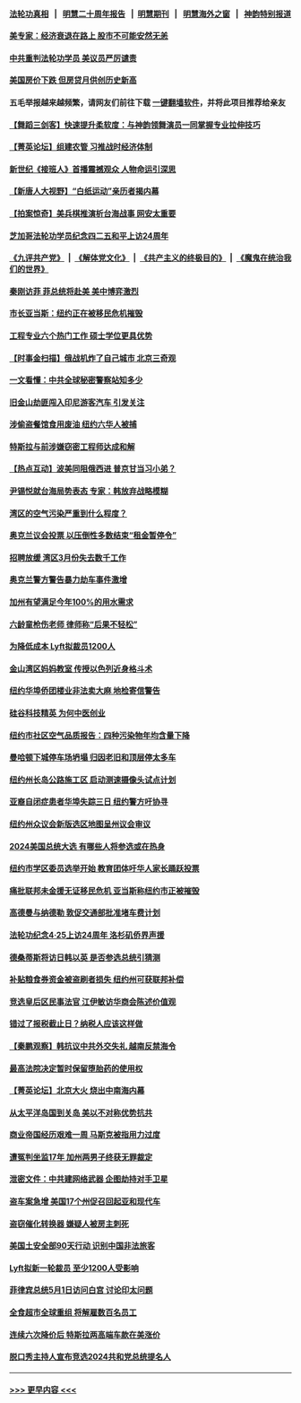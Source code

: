 #### [法轮功真相](https://github.com/gfw-breaker/truth/blob/master/README.md?t=0) &nbsp;&nbsp;|&nbsp;&nbsp; [明慧二十周年报告](https://github.com/gfw-breaker/mh-reports/blob/master/README.md?t=0) &nbsp;&nbsp;|&nbsp;&nbsp;[明慧期刊](https://github.com/gfw-breaker/mh-qikan) &nbsp;&nbsp;|&nbsp;&nbsp; [明慧海外之窗](https://github.com/gfw-breaker/mh-news/blob/master/README.md?t=0) &nbsp;&nbsp;|&nbsp;&nbsp; [神韵特别报道](https://github.com/gfw-breaker/mh-news/blob/master/shenyun.md?t=0)
#### [美专家：经济衰退在路上 股市不可能安然无恙](../pages/nsc412/n13979325.md?t=04231243) 
#### [中共重判法轮功学员 美议员严厉谴责](../pages/nsc412/n13979301.md?t=04231243) 
#### [美国房价下跌 但房贷月供创历史新高](../pages/nsc412/n13979281.md?t=04231243) 
#### 五毛举报越来越频繁，请网友们前往下载 [一键翻墙软件](https://github.com/gfw-breaker/ssr-accounts)，并将此项目推荐给亲友
#### [【舞蹈三剑客】快速提升柔软度：与神韵领舞演员一同掌握专业拉伸技巧](../pages/nsc412/n13979291.md?t=04231243) 
#### [【菁英论坛】组建农管 习推战时经济体制](../pages/nsc412/n13979271.md?t=04231243) 
#### [新世纪《接班人》首播震撼观众 人物命运引深思](../pages/nsc412/n13979253.md?t=04231243) 
#### [【新唐人大视野】“白纸运动”亲历者揭内幕](../pages/nsc412/n13979250.md?t=04231243) 
#### [【拍案惊奇】美兵棋推演析台海战事 网安太重要](../pages/nsc412/n13979170.md?t=04231243) 
#### [芝加哥法轮功学员纪念四二五和平上访24周年](../pages/nsc412/n13975726.md?t=04231243) 
#### [《九评共产党》](https://github.com/begood0513/9ping.md/blob/master/README.md) &nbsp;|&nbsp; [《解体党文化》](../../../../jtdwh.md/blob/master/README.md)  &nbsp;|&nbsp; [《共产主义的终极目的》](../../../../gczydzjmd.md/blob/master/README.md) &nbsp;|&nbsp; [《魔鬼在统治我们的世界》](../../../../mgztzwmdsj.md/blob/master/README.md) 
#### [秦刚访菲 菲总统将赴美 美中博弈激烈](../pages/nsc412/n13979237.md?t=04231243) 
#### [市长亚当斯：纽约正在被移民危机摧毁](../pages/nsc412/n13979187.md?t=04231243) 
#### [工程专业六个热门工作 硕士学位更具优势](../pages/nsc412/n13978517.md?t=04231243) 
#### [【时事金扫描】俄战机炸了自己城市 北京三奇观](../pages/nsc412/n13979094.md?t=04231243) 
#### [一文看懂：中共全球秘密警察站知多少](../pages/nsc412/n13979167.md?t=04231243) 
#### [旧金山劫匪闯入印尼游客汽车 引发关注](../pages/nsc412/n13978865.md?t=04231243) 
#### [涉偷盗餐馆食用废油 纽约六华人被捕](../pages/nsc412/n13978785.md?t=04231243) 
#### [特斯拉与前涉嫌窃密工程师达成和解](../pages/nsc412/n13978938.md?t=04231243) 
#### [【热点互动】波美同阻俄西进 普京甘当习小弟？](../pages/nsc412/n13978629.md?t=04231243) 
#### [尹锡悦就台海局势表态 专家：韩放弃战略模糊](../pages/nsc412/n13978969.md?t=04231243) 
#### [湾区的空气污染严重到什么程度？](../pages/nsc412/n13978932.md?t=04231243) 
#### [奥克兰议会投票 以压倒性多数结束“租金暂停令”](../pages/nsc412/n13978924.md?t=04231243) 
#### [招聘放缓 湾区3月份失去数千工作](../pages/nsc412/n13978906.md?t=04231243) 
#### [奥克兰警方警告暴力劫车事件激增](../pages/nsc412/n13978897.md?t=04231243) 
#### [加州有望满足今年100%的用水需求](../pages/nsc412/n13978888.md?t=04231243) 
#### [六龄童枪伤老师  律师称“后果不轻松”](../pages/nsc412/n13978874.md?t=04231243) 
#### [为降低成本 Lyft拟裁员1200人](../pages/nsc412/n13978868.md?t=04231243) 
#### [金山湾区妈妈教室 传授以色列近身格斗术](../pages/nsc412/n13978853.md?t=04231243) 
#### [纽约华埠侨团楼业非法卖大麻 地检寄信警告](../pages/nsc412/n13978790.md?t=04231243) 
#### [硅谷科技精英 为何中医创业](../pages/nsc412/n13978781.md?t=04231243) 
#### [纽约市社区空气品质报告：四种污染物年均含量下降](../pages/nsc412/n13978748.md?t=04231243) 
#### [曼哈顿下城停车场坍塌 归因老旧和顶层停太多车](../pages/nsc412/n13978739.md?t=04231243) 
#### [纽约州长岛公路施工区 启动测速摄像头试点计划](../pages/nsc412/n13978737.md?t=04231243) 
#### [亚裔自闭症患者华埠失踪三日 纽约警方吁协寻](../pages/nsc412/n13978735.md?t=04231243) 
#### [纽约州众议会新版选区地图呈州议会审议](../pages/nsc412/n13978768.md?t=04231243) 
#### [2024美国总统大选 有哪些人将参选或在热身](../pages/nsc412/n13978663.md?t=04231243) 
#### [纽约市学区委员选举开始  教育团体吁华人家长踊跃投票](../pages/nsc412/n13978765.md?t=04231243) 
#### [痛批联邦未金援无证移民危机 亚当斯称纽约市正被摧毁](../pages/nsc412/n13978743.md?t=04231243) 
#### [高德曼与纳德勒 敦促交通部批准堵车费计划](../pages/nsc412/n13978745.md?t=04231243) 
#### [法轮功纪念4·25上访24周年 洛杉矶侨界声援](../pages/nsc412/n13978796.md?t=04231243) 
#### [德桑蒂斯将访日韩以英 是否参选总统引猜测](../pages/nsc412/n13978714.md?t=04231243) 
#### [补贴粮食券资金被盗刷者损失 纽约州可获联邦补偿](../pages/nsc412/n13978750.md?t=04231243) 
#### [竞选皇后区民事法官  江伊敏访华商会陈述价值观](../pages/nsc412/n13978770.md?t=04231243) 
#### [错过了报税截止日？纳税人应该这样做](../pages/nsc412/n13978772.md?t=04231243) 
#### [【秦鹏观察】韩抗议中共外交失礼 越南反禁海令](../pages/nsc412/n13978616.md?t=04231243) 
#### [最高法院决定暂时保留堕胎药的使用权](../pages/nsc412/n13978639.md?t=04231243) 
#### [【菁英论坛】北京大火 烧出中南海内幕](../pages/nsc412/n13978577.md?t=04231243) 
#### [从太平洋岛国到关岛 美以不对称优势抗共](../pages/nsc412/n13978581.md?t=04231243) 
#### [商业帝国经历艰难一周 马斯克被指用力过度](../pages/nsc412/n13978598.md?t=04231243) 
#### [遭冤判坐监17年 加州两男子终获无罪裁定](../pages/nsc412/n13978626.md?t=04231243) 
#### [泄密文件：中共建网络武器 企图劫持对手卫星](../pages/nsc412/n13978593.md?t=04231243) 
#### [盗车案急增 美国17个州促召回起亚和现代车](../pages/nsc412/n13978597.md?t=04231243) 
#### [盗窃催化转换器 嫌疑人被房主刺死](../pages/nsc412/n13978609.md?t=04231243) 
#### [美国土安全部90天行动 识别中国非法旅客](../pages/nsc412/n13978590.md?t=04231243) 
#### [Lyft拟新一轮裁员 至少1200人受影响](../pages/nsc412/n13978557.md?t=04231243) 
#### [菲律宾总统5月1日访问白宫 讨论印太问题](../pages/nsc412/n13978589.md?t=04231243) 
#### [全食超市全球重组 将解雇数百名员工](../pages/nsc412/n13978530.md?t=04231243) 
#### [连续六次降价后 特斯拉两高端车款在美涨价](../pages/nsc412/n13978510.md?t=04231243) 
#### [脱口秀主持人宣布竞选2024共和党总统提名人](../pages/nsc412/n13978522.md?t=04231243) 

----
#### [ >>> 更早内容 <<< ](../indexes/nsc412-earlier.md)
